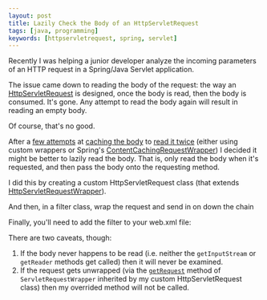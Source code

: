 ```yaml
---
layout: post
title: Lazily Check the Body of an HttpServletRequest
tags: [java, programming]
keywords: [httpservletrequest, spring, servlet]
---
```


Recently I was helping a junior developer analyze the incoming parameters of an HTTP request in a Spring/Java Servlet application.

The issue came down to reading the body of the request: the way an [HttpServletRequest](https://docs.oracle.com/javaee/6/api/index.html?javax/servlet/http/HttpServletRequest.html) is designed, once the body is read, then the body is consumed. It's gone. Any attempt to read the body again will result in reading an empty body.

Of course, that's no good.

After a [few attempts](https://www.baeldung.com/spring-reading-httpservletrequest-multiple-times) at [caching the body](http://www.javabyexamples.com/read-request-body-multiple-times-using-spring-mvc) to [read it twice](https://stackoverflow.com/questions/32763922/spring-reading-request-body-twice) (either using custom wrappers or Spring's [ContentCachingRequestWrapper](https://docs.spring.io/spring-framework/docs/current/javadoc-api/org/springframework/web/util/ContentCachingRequestWrapper.html)) I decided it might be better to lazily read the body. That is, only read the body when  it's requested, and then pass the body onto the requesting method.

I did this by creating a custom HttpServletRequest class (that extends [HttpServletRequestWrapper](https://docs.oracle.com/javaee/6/api/javax/servlet/http/HttpServletRequestWrapper.html)).

And then, in a filter class, wrap the request and send in on down the chain

Finally, you'll need to add the filter to your web.xml file:

<script src="https://gist.github.com/hendrixjoseph/1c737841fdc1aa92743fb1140069caf5.js"></script>

There are two caveats, though:

1. If the body never happens to be read (i.e. neither the `getInputStream` or `getReader` methods get called) then it will never be examined.
2. If the request gets unwrapped (via the [`getRequest`](https://docs.oracle.com/javaee/6/api/javax/servlet/ServletRequestWrapper.html#getRequest()) method of `ServletRequestWrapper` inherited by my custom HttpServletRequest class) then my overrided method will not be called.
